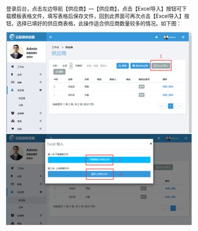 登录后台，点击左边导航【供应商】—【供应商】，点击【Excel导入】按钮可下载模板表格文件，填写表格后保存文件，回到此界面可再次点击【Excel导入】按钮，选择已填好的供应商表格，此操作适合供应商数量较多的情况。如下图：

![](/assets/批量1.png)![](/assets/批量2.png)

















